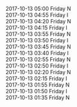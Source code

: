 2017-10-13 05:00 Friday  N  
2017-10-13 04:55 Friday  I  
2017-10-13 04:20 Friday  N  
2017-10-13 04:15 Friday  I  
2017-10-13 03:55 Friday  N  
2017-10-13 03:50 Friday  I  
2017-10-13 03:45 Friday  N  
2017-10-13 03:40 Friday  I  
2017-10-13 02:55 Friday  N  
2017-10-13 02:50 Friday  I  
2017-10-13 02:20 Friday  N  
2017-10-13 02:15 Friday  I  
2017-10-13 01:55 Friday  N  
2017-10-13 01:50 Friday  I  
2017-10-13 01:35 Friday  N  
